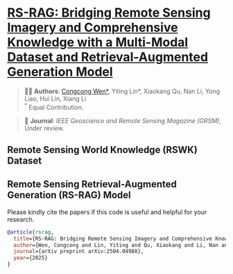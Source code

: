 # [RS-RAG: Bridging Remote Sensing Imagery and Comprehensive Knowledge with a Multi-Modal Dataset and Retrieval-Augmented Generation Model](https://arxiv.org/abs/2504.04988) 

> 👨‍💻 **Authors**: [Congcong Wen*](https://wencc.xyz), Yiting Lin*, Xiaokang Qu, Nan Li, Yong Liao, Hui Lin, Xiang Li  
> <sup>*</sup> Equal Contribution.

> 📄 **Journal**: *IEEE Geoscience and Remote Sensing Magazine (GRSM)*, Under review.


## Remote Sensing World Knowledge (RSWK) Dataset

## Remote Sensing Retrieval-Augmented Generation (RS-RAG) Model

Please kindly cite the papers if this code is useful and helpful for your research.

```bibtex
@article{rsrag,
  title={RS-RAG: Bridging Remote Sensing Imagery and Comprehensive Knowledge with a Multi-Modal Dataset and Retrieval-Augmented Generation Model},
  author={Wen, Congcong and Lin, Yiting and Qu, Xiaokang and Li, Nan and Liao, Yong and Lin, Hui and Li, Xiang},
  journal={arXiv preprint arXiv:2504.04988},
  year={2025}
}
```
